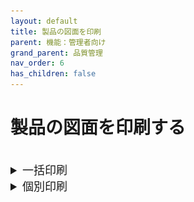```yaml
---
layout: default
title: 製品の図面を印刷
parent: 機能：管理者向け
grand_parent: 品質管理
nav_order: 6
has_children: false
---
```


# 製品の図面を印刷する

<br>
<details>
    <summary style="font-size: 18px; ">一括印刷</summary>
    <br>
    1. 「品質管理システム」トップ画面から「製品」を選択します。
    <br>
    <table><tr><td>
    <img src="../../../../assets/images/quality-control/administrator/print-draw/1.png" width="70%">
    </td></tr></table>
    <br>
    <br>

    2. [製品一覧]で印刷したい図面が登録されている製品を検索してチェックボックスにチェックを入れるか全てを選択し、「一括印刷」を選択します。
    <br>
    <table><tr><td>
    <img src="../../../../assets/images/quality-control/administrator/print-draw/2.png" width="70%">
    </td></tr></table>
    <br>
    <br>

    3. 印刷設定をします。
    <br>
    <br>
    ・「属性」タブ
    <br>
    印刷したい図面を属性で絞り込みます。(項目設定：品質管理システム_図面属性マスタ)
    <br>
    <br>
    [全属性]：製品に登録されている図面を全て印刷します。
    <br>
    その他の属性：指定した属性の図面を絞り込みます。(複数選択可)
    <table><tr><td>
    <img src="../../../../assets/images/quality-control/administrator/print-draw/3.png" width="70%">
    </td></tr></table>
    <br>
    <br>

    ・「レイヤー」タブ
    <br>
    図面の印刷したいレイヤーを選択します。(「プレビュー」画面でも切替可能)
    <br>
    <table><tr><td>
    <img src="../../../../assets/images/quality-control/administrator/print-draw/4.png" width="70%">
    </td></tr></table>
    <br>
    [属性に合わせる]：図面属性に紐づけられたレイヤーが印刷されます。図面属性が未設定の図面は全レイヤーが印刷されます。
    <br>
    その他のレイヤー：図面属性に関わらず選択しているレイヤーが印刷されます。(複数選択可)
    <br>
    <br>
    ・「印刷サイズ」タブ
    <br>
    図面を印刷するサイズを選択します。(「プレビュー」画面でも変更可能)
    <br>
    <table><tr><td>
    <img src="../../../../assets/images/quality-control/administrator/print-draw/5.png" width="70%">
    </td></tr></table>
    <br>
    [元のサイズに合わせる]：登録されている図面のpdfファイルの用紙サイズで印刷されます。
    <br>
    その他のサイズ：元の用紙サイズに関わらず、選択したサイズで印刷されます。
    <br>
    <br>
    4. 「プレビュー」を選択します。
    <br>
    <br>
    5. 図面ごとに印刷の要否、用紙サイズ、レイヤーの表示/非表示を確認し、「印刷」を選択します。
    <br>
    <table><tr><td>
    <img src="../../../../assets/images/quality-control/administrator/print-draw/6.png" width="70%">
    </td></tr></table>
    <br>
    <br>
    6. プリンターの設定を確認し、印刷します。
    <br>
    <br>

</details>

<details>
    <summary style="font-size: 18px; ">個別印刷</summary>
    <br>
    1. 「品質管理システム」トップ画面から「製品」を選択します。
    <br>
    <table><tr><td>
    <img src="../../../../assets/images/quality-control/administrator/print-draw/7.png" width="70%">
    </td></tr></table>
    <br>
    <br>

    2. [製品一覧]で印刷したい図面が登録されている製品を検索して選択します。
    <br>
    <table><tr><td>
    <img src="../../../../assets/images/quality-control/administrator/print-draw/8.png" width="70%">
    </td></tr></table>
    <br>
    <br>

    3. 製品詳細の「図面」タブ内の図面の印刷ボタンを選択します。
    <br>
    <table><tr><td>
    <img src="../../../../assets/images/quality-control/administrator/print-draw/9.png" width="70%">
    </td></tr></table>
    <br>
    <br>

    4. 用紙サイズ、レイヤーの表示/非表示を確認し、「印刷」を選択します。
    <br>
    <table><tr><td>
    <img src="../../../../assets/images/quality-control/administrator/print-draw/10.png" width="70%">
    </td></tr></table>
    <br>
    <br>

    5. プリンターの設定を確認し、印刷します。
    <br>
    <br>

</details>